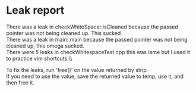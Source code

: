 # Leak report
There was a leak in checkWhiteSpace::isCleaned because the passed pointer was not being cleaned up. This sucked\
There was a leak in main::main because the passed pointer was not being cleaned up, this omega sucked.\
There were 5 leaks in checkWhitespaceTest.cpp this was lame but I used it to practice vim shortcuts.\\\



To fix the leaks, run 'free()' on the value returned by strip.\
If you need to use the value, save the returned value to temp, use it, and then free it.

